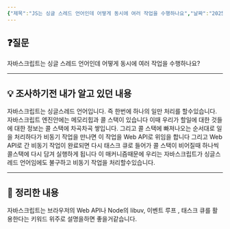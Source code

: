 ```yaml
---
{"제목":"JS는 싱글 스레드 언어인데 어떻게 동시에 여러 작업을 수행하나요","날짜":"2025-04-16","tags":["매일메일","JavaScript"],"dg-publish":true,"permalink":"/매일메일/25년4월/JS는 싱글 스레드 언어인데 어떻게 동시에 여러 작업을 수행하나요/","dgPassFrontmatter":true,"updated":"2025-04-28T15:25:47.447+09:00"}
---
```


## ❓질문

자바스크립트는 싱글 스레드 언어인데 어떻게 동시에 여러 작업을 수행하나요?

---
## 💡 조사하기전 내가 알고 있던 내용

자바스크립트는 싱글스레드 언어입니다. 즉 한번에 하나의 일만 처리를 할수있습니다.
자바스크립트 엔진안에는 메모리힙과 콜 스택이 있습니다 이때 우리가 할일에 대한 것들에 대한 정보는 콜 스택에 차곡차곡 쌓입니다. 그리고 콜 스택에 빠져나오는 순서대로 일을 처리하다가 비동기 작업을 만나면 이 작업을 Web API로 위임을 합니다 그리고 Web API로 간 비동기 작업이 완료되면 다시 태스크 큐로 들어가 콜 스택이 비어질때 하나씩 콜스택에 다시 담겨 실행하게 됩니다 이 매커니즘때문에 우리는 자바스크립트가 싱글스레드 언어임에도 불구하고 비동기 작업을 처리할수있습니다.

---
## 🏫 정리한 내용

자바스크립트는 브라우저의 Web API나 Node의 libuv, 이벤트 루프 , 태스크 큐를 활용한다는 키워드 위주로 설명을하면 좋을거같습니다.